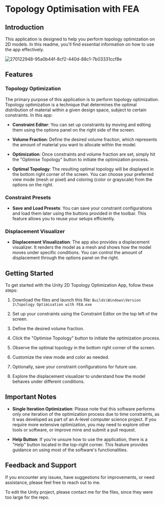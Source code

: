 # Topology Optimisation with FEA

## Introduction

This application is designed to help you perform topology optimization on 2D models. In this readme, you'll find essential information on how to use the app effectively.

![270122948-95a0b44f-8cf2-440d-88c1-7b03331ccf8e](https://github.com/James-Bray19/Topology-Optimisation/assets/47334864/187feda0-55b9-411f-8ac5-75af1fcfdc84)

## Features

### Topology Optimization

The primary purpose of this application is to perform topology optimization. Topology optimization is a technique that determines the optimal distribution of material within a given design space, subject to certain constraints. In this app:

- **Constraint Editor**: You can set up constraints by moving and editing them using the options panel on the right side of the screen.

- **Volume Fraction**: Define the desired volume fraction, which represents the amount of material you want to allocate within the model.

- **Optimization**: Once constraints and volume fraction are set, simply hit the "Optimise Topology" button to initiate the optimization process.

- **Optimal Topology**: The resulting optimal topology will be displayed in the bottom right corner of the screen. You can choose your preferred view mode (mesh or pixel) and coloring (color or grayscale) from the options on the right.

### Constraint Presets

- **Save and Load Presets**: You can save your constraint configurations and load them later using the buttons provided in the toolbar. This feature allows you to reuse your setups efficiently.

### Displacement Visualizer

- **Displacement Visualization**: The app also provides a displacement visualizer. It renders the model as a mesh and shows how the model moves under specific conditions. You can control the amount of displacement through the options panel on the right.

## Getting Started

To get started with the Unity 2D Topology Optimization App, follow these steps:

1. Download the files and launch this file: `Builds\Windows\Version 1\Topology Optimisation with FEA.exe`

2. Set up your constraints using the Constraint Editor on the top left of the screen.

3. Define the desired volume fraction.

4. Click the "Optimise Topology" button to initiate the optimization process.

5. Observe the optimal topology in the bottom right corner of the screen.

6. Customize the view mode and color as needed.

7. Optionally, save your constraint configurations for future use.

8. Explore the displacement visualizer to understand how the model behaves under different conditions.

## Important Notes

- **Single Iteration Optimization**: Please note that this software performs only one iteration of the optimization process due to time constraints, as it was developed as part of an A-level computer science project. If you require more extensive optimization, you may need to explore other tools or software, or improve mine and submit a pull request.

- **Help Button**: If you're unsure how to use the application, there is a "Help" button located in the top-right corner. This feature provides guidance on using most of the software's functionalities.

## Feedback and Support

If you encounter any issues, have suggestions for improvements, or need assistance, please feel free to reach out to me.

To edit the Unity project, please contact me for the files, since they were too large for the repo.
